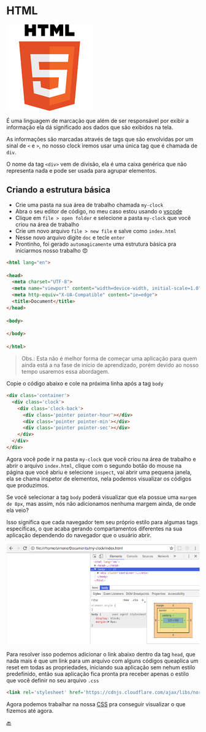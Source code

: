 # HTML

![html](html.png)

É uma linguagem de marcação que além de ser responsável por exibir a informação ela dá significado aos dados que são exibidos na tela.

As informações são marcadas através de tags que são envolvidas por um sinal de `<` e `>`, no nosso clock iremos usar uma única tag que é chamada de `div`.

O nome da tag `<div>` vem de divisão, ela é uma caixa genérica que não representa nada e pode ser usada para agrupar elementos.

## Criando a estrutura básica

* Crie uma pasta na sua área de trabalho chamada `my-clock`
* Abra o seu editor de código, no meu caso estou usando o [vscode](https://code.visualstudio.com/)
* Clique em `file > open folder` e selecione a pasta `my-clock` que você criou na área de trabalho
* Crie um novo arquivo `file > new file` e salve como `index.html`
* Nesse novo arquivo digite `doc` e tecle `enter`
* Prontinho, foi gerado `automagicamente` uma estrutura básica pra iniciarmos nosso trabalho 😍

```HTML
<html lang="en">

<head>
  <meta charset="UTF-8">
  <meta name="viewport" content="width=device-width, initial-scale=1.0">
  <meta http-equiv="X-UA-Compatible" content="ie=edge">
  <title>Document</title>
</head>

<body>

</body>

</html>
```

> Obs.: Esta não é melhor forma de começar uma aplicação para quem ainda está a na fase de início de aprendizado, porém devido ao nosso tempo usaremos essa abordagem.

Copie o código abaixo e cole na próxima linha após a tag `body`

```HTML
<div class='container'>
  <div class='clock'>
    <div class='clock-back'>
      <div class='pointer pointer-hour'></div>
      <div class='pointer pointer-min'></div>
      <div class='pointer pointer-sec'></div>
    </div>
  </div>
</div>
```

Agora você pode ir na pasta `my-clock` que você criou na área de trabalho e abrir o arquivo `index.html`, clique com o segundo botão do mouse na página que você abriu e selecione `inspect`, vai abrir uma pequena janela, ela se chama inspetor de elementos, nela podemos visualizar os códigos que produzimos.

Se você selecionar a tag `body` poderá visualizar que ela possue uma `margem de 8px`, mas assim, nós não adicionamos nenhuma margem ainda, de onde ela veio?

Isso significa que cada navegador tem seu próprio estilo para algumas tags específicas, o que acaba gerando compartamentos diferentes na sua aplicação dependendo do navegador que o usuário abrir.

![inspec body](body.png)

Para resolver isso podemos adicionar o link abaixo dentro da tag `head`, que nada mais é que um link para um arquivo com alguns códigos queaplica um reset em todas as propriedades, iniciando sua aplicação sem nehum estilo predefinido, então sua aplicação fica pronta pra receber apenas o estilo que você definir no seu arquivo `.css`

```HTML
<link rel='stylesheet' href='https://cdnjs.cloudflare.com/ajax/libs/normalize/5.0.0/normalize.min.css'>
```

Agora podemos trabalhar na nossa [CSS](css.md) pra conseguir visualizar o que fizemos até agora.

[🔙](starting.md)
